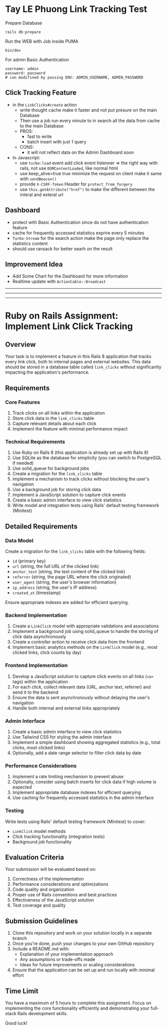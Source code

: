 
# Tay LE Phuong Link Tracking Test

Prepare Database
```
rails db:prepare
```

Run the WEB with Job inside PUMA
```
bin/dev
```

For admin Basic Authentication
```
username: admin
password: password
# can modifined by passing ENV: ADMIN_USERNAME, ADMIN_PASSWORD
```

## Click Tracking Feature

* in the `LinkClicks#create` action
    * write thought cache make it faster and not put presure on the main Database
    * Then use a job run every minute to in search all the data from cache to the main Database
    * PROS:
        * fast to write
        * batch insert with just 1 query
    * CONS:
        * it will not reflect data on the Admin Dashboard soon
* In Javascript:
    * use `turbo:load` event add click event listenner => the right way with rails, not use `DOMContentLoaded`, like normal html
    * use keep_alive=true true minimize the request on client make it same with `sendBeacon()`
    * provide `X-CSRF-Token` Header for `protect_from_forgery`
    * use `this.getAttribute("href")` to make the different between the interal and exteral url

## Dashboard

* protect with Basic Authentication since do not have authentication feature
* cache for frequently accessed statistics exprire every 5 minutes
* `Turbo-Stream` for the search action make the page only replace the statistics content
* should use ransack for better searh on the result

## Improvement Idea

* Add Some Chart for the Dashboard for more information
* Realtime update with `ActionCable::Broadcast`


---
---
---

# Ruby on Rails Assignment: Implement Link Click Tracking

## Overview

Your task is to implement a feature in this Rails 8 application that tracks every link click, both to internal pages and external websites.
This data should be stored in a database table called `link_clicks` without significantly impacting the application's performance.

## Requirements

### Core Features

1. Track clicks on all links within the application
2. Store click data in the `link_clicks` table
3. Capture relevant details about each click
4. Implement the feature with minimal performance impact

### Technical Requirements

1. Use Ruby on Rails 8 (this application is already set up with Rails 8)
2. Use SQLite as the database for simplicity (you can switch to PostgreSQL if needed)
3. Use solid_queue for background jobs
4. Create a migration for the `link_clicks` table
5. Implement a mechanism to track clicks without blocking the user's navigation
6. Use a background job for storing click data
7. Implement a JavaScript solution to capture click events
8. Create a basic admin interface to view click statistics
9. Write model and integration tests using Rails' default testing framework (Minitest)

## Detailed Requirements

### Data Model

Create a migration for the `link_clicks` table with the following fields:
- `id` (primary key)
- `url` (string, the full URL of the clicked link)
- `anchor_text` (string, the text content of the clicked link)
- `referrer` (string, the page URL where the click originated)
- `user_agent` (string, the user's browser information)
- `ip_address` (string, the user's IP address)
- `created_at` (timestamp)

Ensure appropriate indexes are added for efficient querying.

### Backend Implementation

1. Create a `LinkClick` model with appropriate validations and associations
2. Implement a background job using solid_queue to handle the storing of click data asynchronously
3. Create a controller action to receive click data from the frontend
4. Implement basic analytics methods on the `LinkClick` model (e.g., most clicked links, click counts by day)

### Frontend Implementation

1. Develop a JavaScript solution to capture click events on all links (`<a>` tags) within the application
2. For each click, collect relevant data (URL, anchor text, referrer) and send it to the backend
3. Ensure the data is sent asynchronously without delaying the user's navigation
4. Handle both internal and external links appropriately

### Admin Interface

1. Create a basic admin interface to view click statistics
2. Use Tailwind CSS for styling the admin interface
3. Implement a simple dashboard showing aggregated statistics (e.g., total clicks, most clicked links)
4. Optionally, add a date range selector to filter click data by date

### Performance Considerations

1. Implement a rate limiting mechanism to prevent abuse
2. Optionally, consider using batch inserts for click data if high volume is expected
3. Implement appropriate database indexes for efficient querying
4. Use caching for frequently accessed statistics in the admin interface

### Testing

Write tests using Rails' default testing framework (Minitest) to cover:
- `LinkClick` model methods
- Click tracking functionality (integration tests)
- Background job functionality

## Evaluation Criteria

Your submission will be evaluated based on:

1. Correctness of the implementation
2. Performance considerations and optimizations
3. Code quality and organization
4. Proper use of Rails conventions and best practices
5. Effectiveness of the JavaScript solution
7. Test coverage and quality

## Submission Guidelines

1. Clone this repository and work on your solution locally in a separate branch
2. Once you're done, push your changes to your own GitHub repository
3. Include a README.md with:
   - Explanation of your implementation approach
   - Any assumptions or trade-offs made
   - Ideas for future improvements or scaling considerations
4. Ensure that the application can be set up and run locally with minimal effort

## Time Limit

You have a maximum of 5 hours to complete this assignment. Focus on implementing the core functionality efficiently and demonstrating your full-stack Rails development skills.

Good luck!
